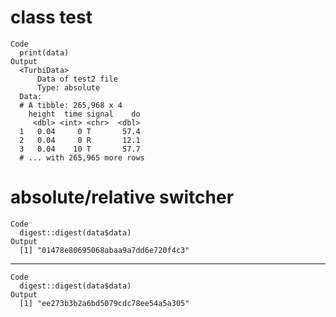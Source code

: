 # class test

    Code
      print(data)
    Output
      <TurbiData>
          Data of test2 file
          Type: absolute 
      Data:
      # A tibble: 265,968 x 4
        height  time signal    do
         <dbl> <int> <chr>  <dbl>
      1   0.04     0 T       57.4
      2   0.04     0 R       12.1
      3   0.04    10 T       57.7
      # ... with 265,965 more rows

# absolute/relative switcher

    Code
      digest::digest(data$data)
    Output
      [1] "01478e80695068abaa9a7dd6e720f4c3"

---

    Code
      digest::digest(data$data)
    Output
      [1] "ee273b3b2a6bd5079cdc78ee54a5a305"

